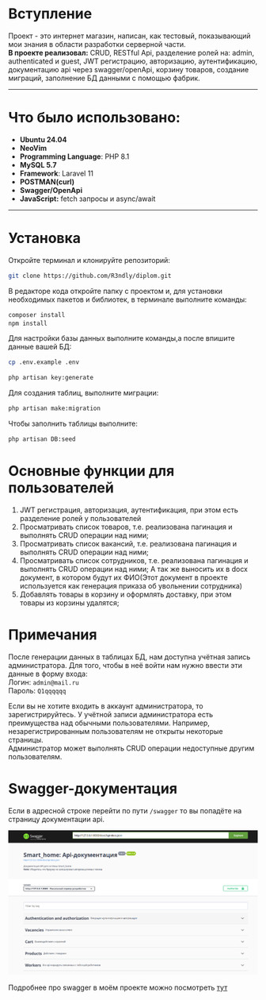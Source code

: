 # Вступление
Проект - это интернет магазин, написан, как тестовый, показывающий мои знания в области разработки серверной части.</br>
**В проекте реализовал:** CRUD, RESTful Api, разделение ролей на: admin, authenticated и guest, JWT регистрацию, авторизацию, аутентификацию, документацию api через swagger/openApi, корзину товаров, создание миграций, заполнение БД данными с помощью фабрик.

---

# Что было использовано:

- **Ubuntu 24.04**
- **NeoVim**
- **Programming Language**: PHP 8.1
- **MySQL 5.7**
- **Framework**: Laravel 11
- **POSTMAN(curl)**
- **Swagger/OpenApi**
- **JavaScript:** fetch запросы и async/await

---

# Установка

Откройте терминал и клонируйте репозиторий:
```bash
git clone https://github.com/R3ndly/diplom.git
```

В редакторе кода откройте папку с проектом и, для установки необходимых пакетов и библиотек, в терминале выполните команды:
```bash
composer install
npm install
```

Для настройки базы данных выполните команды,а после впишите данные вашей БД:
```bash
cp .env.example .env
```
```bash
php artisan key:generate
```

Для создания таблиц, выполните миграции:
```bash
php artisan make:migration
```

Чтобы заполнить таблицы выполните:
```bash
php artisan DB:seed
```

# Основные функции для пользователей

1. JWT регистрация, авторизация, аутентификация, при этом есть разделение ролей у пользователей </br>
2. Просматривать список товаров, т.е. реализована пагинация и выполнять CRUD операции над ними; </br>
3. Просматривать список вакансий, т.е. реализована пагинация и выполнять CRUD операции над ними; </br>
4. Просматривать список сотрудников, т.е. реализована пагинация и выполнять CRUD операции над ними; А так же выносить их в docx документ, в котором будут их ФИО(Этот документ в проекте используется как генерация приказа об увольнении сотрудника)</br>
5. Добавлять товары в корзину и оформлять доставку, при этом товары из корзины удалятся; </br>

# Примечания

После генерации данных в таблицах БД, нам доступна учётная запись администратора. Для того, чтобы в неё войти нам нужно ввести эти данные в форму входа: </br>
Логин: `admin@mail.ru` </br>
Пароль: `Q1qqqqqq` </br>

Если вы не хотите входить в аккаунт администратора, то зарегистрируйтесь. У учётной записи администратора есть преимущества над обычными пользователями. Например, незарегистрированным пользователям не открыты некоторые страницы. </br>
Администратор может выполнять CRUD операции недоступные другим пользователям.

# Swagger-документация

Если в адресной строке перейти по пути `/swagger` то вы попадёте на страницу документации api. </br>
<p align="center">
    <img  src="https://github.com/R3ndly/diplom/blob/main/public/img/swagger1.png"/>
</p>

Подробнее про swagger в моём проекте можно посмотреть [тут](./README2.md)



